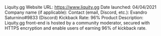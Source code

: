 Liquity.gg
Website URL: https://www.liquity.gg
Date launched: 04/04/2021
Company name (if applicable): 
Contact (email, Discord, etc.): Evandro Saturnino#9833 (Discord)
Kickback Rate: 96%
Product Description: Liquity.gg front-end is hosted by a community moderator, secured with HTTPS encryption and enable users of earning 96% of kickback rate.
